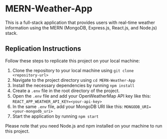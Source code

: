 # MERN-Weather-App
This is a full-stack application that provides users with real-time weather information using the MERN (MongoDB, Express.js, React.js, and Node.js) stack.

## Replication Instructions

Follow these steps to replicate this project on your local machine:

1. Clone the repository to your local machine using `git clone <repository-url>`
2. Navigate to the project directory using `cd MERN-Weather-App`
3. Install the necessary dependencies by running `npm install`
4. Create a `.env` file in the root directory of the project.
5. Open the `.env` file and add your OpenWeatherMap API key like this: `REACT_APP_WEATHER_API_KEY=<your-api-key>`
6. In the same `.env` file, add your MongoDB URI like this:
`MONGODB_URI=<your-mongodb_uri>`
7. Start the application by running `npm start`

Please note that you need Node.js and npm installed on your machine to run this project. 